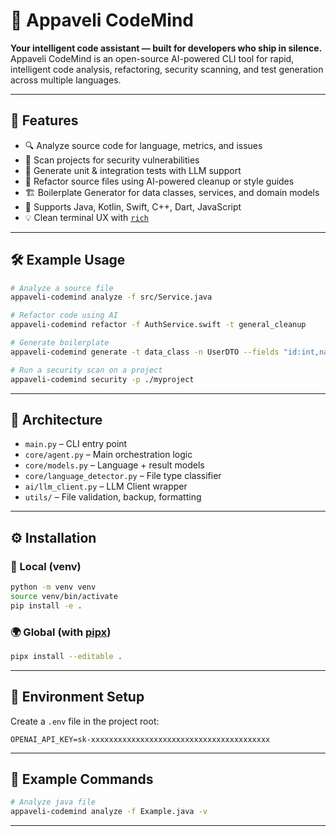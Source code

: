 # 🧠 Appaveli CodeMind

**Your intelligent code assistant — built for developers who ship in silence.**  
Appaveli CodeMind is an open-source AI-powered CLI tool for rapid, intelligent code analysis, refactoring, security scanning, and test generation across multiple languages.


---

## 🚀 Features

- 🔍 Analyze source code for language, metrics, and issues
- 🔐 Scan projects for security vulnerabilities
- 🧪 Generate unit & integration tests with LLM support
- 🔁 Refactor source files using AI-powered cleanup or style guides
- 🏗️ Boilerplate Generator for data classes, services, and domain models
- 🧠 Supports Java, Kotlin, Swift, C++, Dart, JavaScript
- 💡 Clean terminal UX with [`rich`](https://github.com/Textualize/rich)

---

## 🛠️ Example Usage

```bash
# Analyze a source file
appaveli-codemind analyze -f src/Service.java

# Refactor code using AI
appaveli-codemind refactor -f AuthService.swift -t general_cleanup

# Generate boilerplate
appaveli-codemind generate -t data_class -n UserDTO --fields "id:int,name:String"

# Run a security scan on a project
appaveli-codemind security -p ./myproject
```

---

## 🧩 Architecture

- `main.py` – CLI entry point
- `core/agent.py` – Main orchestration logic
- `core/models.py` – Language + result models
- `core/language_detector.py` – File type classifier
- `ai/llm_client.py` – LLM Client wrapper
- `utils/` – File validation, backup, formatting

---

## ⚙️ Installation

### 🔁 Local (venv)

```bash
python -m venv venv
source venv/bin/activate
pip install -e .
```

### 🌍 Global (with [pipx](https://github.com/pypa/pipx))

```bash
pipx install --editable .
```

---

## 📁 Environment Setup

Create a `.env` file in the project root:

```env
OPENAI_API_KEY=sk-xxxxxxxxxxxxxxxxxxxxxxxxxxxxxxxxxxxxxxxx
```

---

## 🧪 Example Commands

```bash
# Analyze java file
appaveli-codemind analyze -f Example.java -v

```

---
